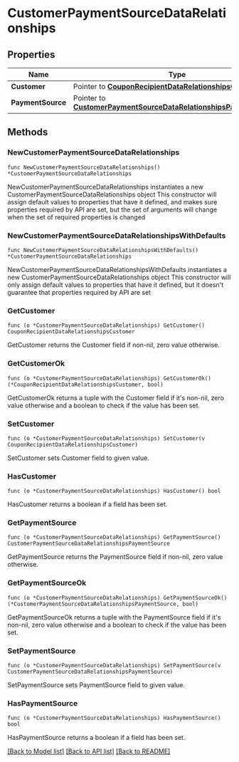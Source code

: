 # CustomerPaymentSourceDataRelationships

## Properties

Name | Type | Description | Notes
------------ | ------------- | ------------- | -------------
**Customer** | Pointer to [**CouponRecipientDataRelationshipsCustomer**](CouponRecipientDataRelationshipsCustomer.md) |  | [optional] 
**PaymentSource** | Pointer to [**CustomerPaymentSourceDataRelationshipsPaymentSource**](CustomerPaymentSourceDataRelationshipsPaymentSource.md) |  | [optional] 

## Methods

### NewCustomerPaymentSourceDataRelationships

`func NewCustomerPaymentSourceDataRelationships() *CustomerPaymentSourceDataRelationships`

NewCustomerPaymentSourceDataRelationships instantiates a new CustomerPaymentSourceDataRelationships object
This constructor will assign default values to properties that have it defined,
and makes sure properties required by API are set, but the set of arguments
will change when the set of required properties is changed

### NewCustomerPaymentSourceDataRelationshipsWithDefaults

`func NewCustomerPaymentSourceDataRelationshipsWithDefaults() *CustomerPaymentSourceDataRelationships`

NewCustomerPaymentSourceDataRelationshipsWithDefaults instantiates a new CustomerPaymentSourceDataRelationships object
This constructor will only assign default values to properties that have it defined,
but it doesn't guarantee that properties required by API are set

### GetCustomer

`func (o *CustomerPaymentSourceDataRelationships) GetCustomer() CouponRecipientDataRelationshipsCustomer`

GetCustomer returns the Customer field if non-nil, zero value otherwise.

### GetCustomerOk

`func (o *CustomerPaymentSourceDataRelationships) GetCustomerOk() (*CouponRecipientDataRelationshipsCustomer, bool)`

GetCustomerOk returns a tuple with the Customer field if it's non-nil, zero value otherwise
and a boolean to check if the value has been set.

### SetCustomer

`func (o *CustomerPaymentSourceDataRelationships) SetCustomer(v CouponRecipientDataRelationshipsCustomer)`

SetCustomer sets Customer field to given value.

### HasCustomer

`func (o *CustomerPaymentSourceDataRelationships) HasCustomer() bool`

HasCustomer returns a boolean if a field has been set.

### GetPaymentSource

`func (o *CustomerPaymentSourceDataRelationships) GetPaymentSource() CustomerPaymentSourceDataRelationshipsPaymentSource`

GetPaymentSource returns the PaymentSource field if non-nil, zero value otherwise.

### GetPaymentSourceOk

`func (o *CustomerPaymentSourceDataRelationships) GetPaymentSourceOk() (*CustomerPaymentSourceDataRelationshipsPaymentSource, bool)`

GetPaymentSourceOk returns a tuple with the PaymentSource field if it's non-nil, zero value otherwise
and a boolean to check if the value has been set.

### SetPaymentSource

`func (o *CustomerPaymentSourceDataRelationships) SetPaymentSource(v CustomerPaymentSourceDataRelationshipsPaymentSource)`

SetPaymentSource sets PaymentSource field to given value.

### HasPaymentSource

`func (o *CustomerPaymentSourceDataRelationships) HasPaymentSource() bool`

HasPaymentSource returns a boolean if a field has been set.


[[Back to Model list]](../README.md#documentation-for-models) [[Back to API list]](../README.md#documentation-for-api-endpoints) [[Back to README]](../README.md)


